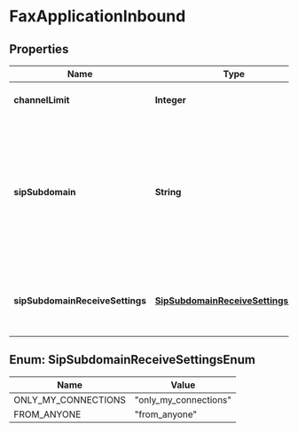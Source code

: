 # FaxApplicationInbound

## Properties
Name | Type | Description | Notes
------------ | ------------- | ------------- | -------------
**channelLimit** | **Integer** | When set, this will limit the number of concurrent inbound calls to phone numbers associated with this connection. |  [optional]
**sipSubdomain** | **String** | Specifies a subdomain that can be used to receive Inbound calls to a Connection, in the same way a phone number is used, from a SIP endpoint. Example: the subdomain \&quot;example.sip.telnyx.com\&quot; can be called from any SIP endpoint by using the SIP URI \&quot;sip:@example.sip.telnyx.com\&quot; where the user part can be any alphanumeric value. Please note TLS encrypted calls are not allowed for subdomain calls. |  [optional]
**sipSubdomainReceiveSettings** | [**SipSubdomainReceiveSettingsEnum**](#SipSubdomainReceiveSettingsEnum) | This option can be enabled to receive calls from: \&quot;Anyone\&quot; (any SIP endpoint in the public Internet) or \&quot;Only my connections\&quot; (any connection assigned to the same Telnyx user). |  [optional]

<a name="SipSubdomainReceiveSettingsEnum"></a>
## Enum: SipSubdomainReceiveSettingsEnum
Name | Value
---- | -----
ONLY_MY_CONNECTIONS | &quot;only_my_connections&quot;
FROM_ANYONE | &quot;from_anyone&quot;
